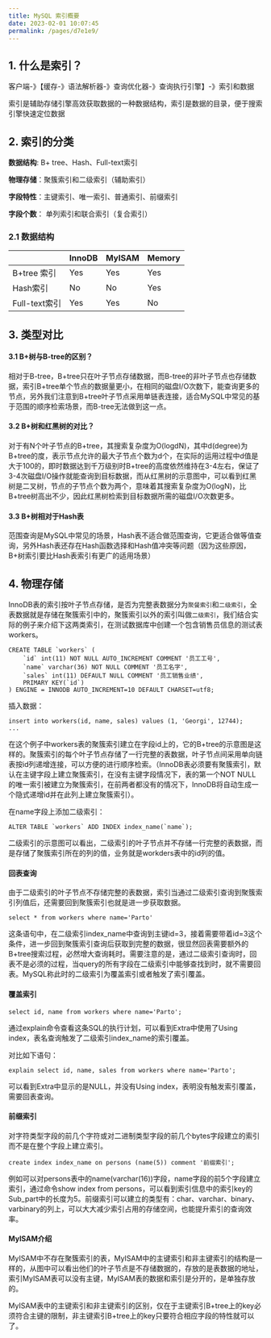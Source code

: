 ```yaml
---
title: MySQL 索引概要
date: 2023-02-01 10:07:45
permalink: /pages/d7e1e9/
---
```


##  1. 什么是索引？

客户端-》【缓存-》语法解析器-》查询优化器-》查询执行引擎】-》索引和数据

索引是辅助存储引擎高效获取数据的一种数据结构，索引是数据的目录，便于搜索引擎快速定位数据

## 2. 索引的分类

**数据结构**: B+ tree、Hash、Full-text索引

**物理存储**：聚簇索引和二级索引（辅助索引）

**字段特性**：主键索引、唯一索引、普通索引、前缀索引

**字段个数**： 单列索引和联合索引（复合索引）

### 2.1 数据结构

|               | InnoDB | MyISAM | Memory |
| ------------- | ------ | ------ | ------ |
| B+tree 索引   | Yes    | Yes    | Yes    |
| Hash索引      | No     | No     | Yes    |
| Full-text索引 | Yes    | Yes    | No     |

## 3. 类型对比

#### 3.1 B+树与B-tree的区别？

相对于B-tree，B+tree只在叶子节点存储数据，而B-tree的非叶子节点也存储数据，索引B+tree单个节点的数据量更小，在相同的磁盘I/O次数下，能查询更多的节点，另外我们注意到B+tree叶子节点采用单链表连接，适合MySQL中常见的基于范围的顺序检索场景，而B-tree无法做到这一点。

####  3.2 B+树和红黑树的对比？

对于有N个叶子节点的B+tree，其搜索复杂度为O(logdN)，其中d(degree)为B+tree的度，表示节点允许的最大子节点个数为d个，在实际的运用过程中d值是大于100的，即时数据达到千万级别时B+tree的高度依然维持在3-4左右，保证了3-4次磁盘I/O操作就能查询到目标数据，而从红黑树的示意图中，可以看到红黑树是二叉树，节点的子节点个数为两个，意味着其搜索复杂度为O(logN)，比B+tree树高出不少，因此红黑树检索到目标数据所需的磁盘I/O次数更多。

#### 3.3 B+树相对于Hash表

范围查询是MySQL中常见的场景，Hash表不适合做范围查询，它更适合做等值查询，另外Hash表还存在Hash函数选择和Hash值冲突等问题（因为这些原因，B+树索引要比Hash表索引有更广的适用场景）

##  4. 物理存储

InnoDB表的索引按叶子节点存储，是否为完整表数据分为`聚餐索引`和`二级索引`，全表数据就是存储在聚簇索引中的，聚簇索引以外的索引叫做`二级索引`，我们结合实际的例子来介绍下这两类索引，在测试数据库中创建一个包含销售员信息的测试表workers。

```
CREATE TABLE `workers` (
	`id` int(11) NOT NULL AUTO_INCREMENT COMMENT '员工工号',
	`name` varchar(36) NOT NULL COMMENT '员工名字',
	`sales` int(11) DEFAULT NULL COMMENT '员工销售业绩',
	PRIMARY KEY(`id`)
) ENGINE = INNODB AUTO_INCREMENT=10 DEFAULT CHARSET=utf8;
```

插入数据：

```
insert into workers(id, name, sales) values (1, 'Georgi', 12744);
...
```

在这个例子中workers表的聚簇索引建立在字段id上的，它的B+tree的示意图是这样的。聚簇索引的每个叶子节点存储了一行完整的表数据，叶子节点间采用单向链表按id列递增连接，可以方便的进行顺序检索。（InnoDB表必须要有聚簇索引，默认在主键字段上建立聚簇索引，在没有主键字段情况下，表的第一个NOT NULL的唯一索引被建立为聚簇索引，在前两者都没有的情况下，InnoDB将自动生成一个隐式递增id并在此列上建立聚簇索引）。

在name字段上添加二级索引：

```
ALTER TABLE `workers` ADD INDEX index_name(`name`);
```

二级索引的示意图可以看出，二级索引的叶子节点并不存储一行完整的表数据，而是存储了聚簇索引所在的列的值，业务就是workders表中的id列的值。

#### 回表查询

由于二级索引的叶子节点不存储完整的表数据，索引当通过二级索引查询到聚簇索引列值后，还需要回到聚簇索引也就是进一步获取数据。

```
select * from workers where name='Parto'
```

这条语句中，在二级索引index_name中查询到主键id=3，接着需要带着id=3这个条件，进一步回到聚簇索引查询后获取到完整的数据，很显然回表需要额外的B+tree搜索过程，必然增大查询耗时。需要注意的是，通过二级索引查询时，回表不是必须的过程，当query的所有字段在二级索引中能够查找到时，就不需要回表。MySQL称此时的二级索引为覆盖索引或者触发了索引覆盖。

#### 覆盖索引

```
select id, name from workers where name='Parto';
```

通过explain命令查看这条SQL的执行计划，可以看到Extra中使用了Using index，表名查询触发了二级索引index_name的索引覆盖。

对比如下语句：

```
explain select id, name, sales from workers where name='Parto';
```

可以看到Extra中显示的是NULL，并没有Using index，表明没有触发索引覆盖，需要回表查询。

#### 前缀索引

对字符类型字段的前几个字符或对二进制类型字段的前几个bytes字段建立的索引而不是在整个字段上建立索引。

```
create index index_name on persons (name(5)) comment '前缀索引';
```

例如可以对persons表中的name(varchar(16))字段，name字段的前5个字段建立索引，通过命令show index from persons，可以看到索引信息中的索引key的Sub_part中的长度为5。前缀索引可以建立的类型有：char、varchar、binary、varbinary的列上，可以大大减少索引占用的存储空间，也能提升索引的查询效率。

#### MyISAM介绍

MyISAM中不存在聚簇索引的表，MyISAM中的主键索引和非主键索引的结构是一样的，从图中可以看出他们的叶子节点是不存储数据的，存放的是表数据的地址，索引MyISAM表可以没有主键，MyISAM表的数据和索引是分开的，是单独存放的。

MyISAM表中的主键索引和非主键索引的区别，仅在于主键索引B+tree上的key必须符合主键的限制，非主键索引B+tree上的key只要符合相应字段的特性就可以了。
